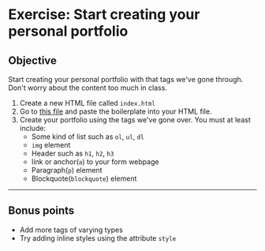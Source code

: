 # Exercise: Start creating your personal portfolio

## Objective

Start creating your personal portfolio with that tags we've gone through. Don't worry about the content too much in class.

1. Create a new HTML file called `index.html`
1. Go to [this file](https://www.dropbox.com/home/front-end%20101?preview=boilerplate.html) and paste the boilerplate into your HTML file.
1. Create your portfolio using the tags we've gone over. You must at least include:
    - Some kind of list such as `ol`, `ul`, `dl`
    - `img` element
    - Header such as `h1`, `h2`, `h3`
    - link or anchor(`a`) to your form webpage
    - Paragraph(`p`) element
    - Blockquote(`blockquote`) element

------

## Bonus points

- Add more tags of varying types
- Try adding inline styles using the attribute `style`
